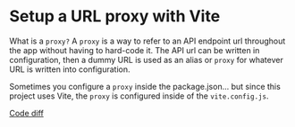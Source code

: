 # Setup a URL proxy with Vite

What is a `proxy?` A `proxy` is a way to refer to an API endpoint url throughout the app without having to hard-code it. The API url can be written in configuration, then a dummy URL is used as an alias or `proxy` for whatever URL is written into configuration.

Sometimes you configure a `proxy` inside the package.json... but since this project uses Vite, the `proxy` is configured inside of the `vite.config.js`.

[Code diff](#TODO)